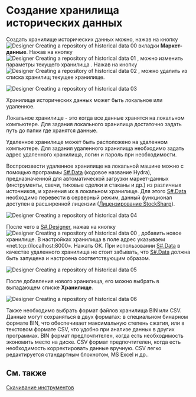 # Создание хранилища исторических данных

Создать хранилище исторических данных можно, нажав на кнопку ![Designer Creating a repository of historical data 00](~/images/Designer_Creating_repository_of_historical_data_00.png) вкладки **Маркет\-данные**. Нажав на кнопку ![Designer Creating a repository of historical data 01](~/images/Designer_Creating_repository_of_historical_data_01.png) , можно изменить параметры текущего хранилища . Нажав на кнопку ![Designer Creating a repository of historical data 02](~/images/Designer_Creating_repository_of_historical_data_02.png) , можно удалить из списка хранилищ текущее хранилище.

![Designer Creating a repository of historical data 03](~/images/Designer_Creating_repository_of_historical_data_03.png)

Хранилище исторических данных может быть локальное или удаленное.

Локальное хранилище \- это когда все данные хранятся на локальном компьютере. Для задания локального хранилища достаточно задать путь до папки где хранятся данные.

Удаленное хранилище может быть расположено на удаленном компьютере. Для задания удаленного хранилища необходимо задать адрес удаленного хранилища, логин и пароль при необходимости. 

Воспроизвести удаленное хранилище на локальной машине можно с помощью программы [S\#.Data](Hydra.md) (кодовое название Hydra), предназначенной для автоматической загрузки маркет\-данных (инструменты, свечи, тиковые сделки и стаканы и др.) из различных источников, и хранения их в локальном хранилище. Для этого [S\#.Data](Hydra.md) необходимо перевести в серверный режим, данный функционал доступен в расширенной лицензии ([Лицензирование StockSharp](License.md)).

![Designer Creating a repository of historical data 04](~/images/Designer_Creating_repository_of_historical_data_04.png)

После чего в [S\#.Designer](Designer.md), нажав на кнопку ![Designer Creating a repository of historical data 00](~/images/Designer_Creating_repository_of_historical_data_00.png) , добавить новое хранилище. В настройках хранилища в поле адрес указываем «net.tcp:\/\/localhost:8000». Нажать ОК. При использовании [S\#.Data](Hydra.md) в качестве удаленного хранилища не стоит забывать, что [S\#.Data](Hydra.md) должна быть запущена и настроена соответствующим образом.

![Designer Creating a repository of historical data 05](~/images/Designer_Creating_repository_of_historical_data_05.png)

После добавления нового хранилища, его можно выбрать в выпадающем списке **Хранилище**.

![Designer Creating a repository of historical data 06](~/images/Designer_Creating_repository_of_historical_data_06.png)

Также необходимо выбрать формат файлов хранилища BIN или CSV. Данные могут сохраняться в двух форматах: в специальном бинарном формате BIN, что обеспечивает максимальную степень сжатия, или в текстовом формате CSV, что удобно при анализе данных в других программах. BIN формат предпочтителен, когда есть необходимость экономить место на диске. CSV формат предпочтителен, когда есть необходимость корректировать данные вручную. CSV легко редактируется стандартным блокнотом, MS Excel и др..

## См. также

[Скачивание инструментов](Designer_Download_instruments.md)
